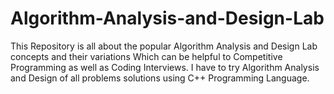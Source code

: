 # Algorithm-Analysis-and-Design-Lab
 This Repository is all about the popular Algorithm Analysis and Design Lab concepts and their variations Which can be helpful to Competitive Programming as well as Coding Interviews. I have to try Algorithm Analysis and Design of all problems solutions using C++ Programming Language.

